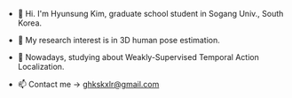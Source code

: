 <!---
hsk9767/hsk9767 is a ✨ special ✨ repository because its `README.md` (this file) appears on your GitHub profile.
You can click the Preview link to take a look at your changes.
--->
- 👋 Hi. I'm Hyunsung Kim, graduate school student in Sogang Univ., South Korea.

- 👀 My research interest is in 3D human pose estimation.

- 👀 Nowadays, studying about Weakly-Supervised Temporal Action Localization.

- 📫 Contact me -> ghkskxlr@gmail.com
